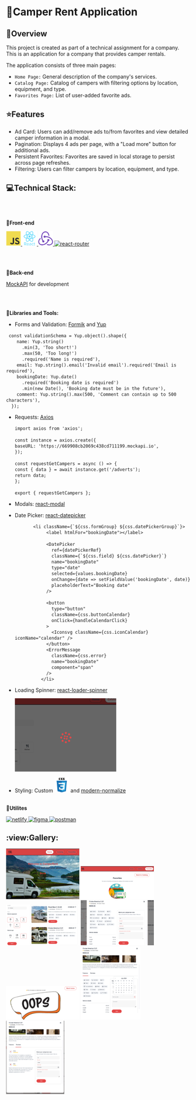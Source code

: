 # :blue_car:Camper Rent Application

## :dart:Overview

This project is created as part of a technical assignment for a company. <br />
This is an application for a company that provides camper rentals.

The application consists of three main pages:

- `Home Page:` General description of the company's services.
- `Catalog Page:` Catalog of campers with filtering options by location,
  equipment, and type.
- `Favorites Page:` List of user-added favorite ads.

## :star:Features

- Ad Card: Users can add/remove ads to/from favorites and view detailed camper
  information in a modal.
- Pagination: Displays 4 ads per page, with a "Load more" button for additional
  ads.
- Persistent Favorites: Favorites are saved in local storage to persist across
  page refreshes.
- Filtering: Users can filter campers by location, equipment, and type.

## :computer:Technical Stack:

<br />
<br />

**:large_blue_diamond:Front-end**<br />

<p>
<a href="https://developer.mozilla.org/en-US/docs/Web/JavaScript" target="_blank" rel="noreferrer">
<img src="https://raw.githubusercontent.com/devicons/devicon/master/icons/javascript/javascript-original.svg" alt="javascript" width="40" height="40"/>
</a>
<a href="https://reactjs.org/" target="_blank" rel="noreferrer">
<img src="https://raw.githubusercontent.com/devicons/devicon/master/icons/react/react-original-wordmark.svg" alt="react" width="40" height="40"/>
</a> 
<a href="https://redux.js.org" target="_blank" rel="noreferrer">
<img src="https://raw.githubusercontent.com/devicons/devicon/master/icons/redux/redux-original.svg" alt="redux" width="40" height="40"/>
</a> 
<a href="https://reactrouter.com" target="_blank" rel="noreferrer"> <img src="https://cdn.jsdelivr.net/gh/devicons/devicon@latest/icons/reactrouter/reactrouter-original.svg" alt="react-router" width="40" height="40" />
</a>
</p>
<br />
<br />

**:large_blue_diamond:Back-end**<br />

<a href="https://mockapi.io" target="_blank" rel="noreferrer">MockAPI</a> for
development

<br />
<br />

**:large_blue_diamond:Libraries and Tools:**<br />

- Forms and Validation:
  <a href="https://formik.org" target="_blank" rel="noreferrer">Formik</a> and
  <a href="https://github.com/jquense/yup" target="_blank" rel="noreferrer">Yup</a>

```
 const validationSchema = Yup.object().shape({
    name: Yup.string()
      .min(3, 'Too short!')
      .max(50, 'Too long!')
      .required('Name is required'),
    email: Yup.string().email('Invalid email').required('Email is required'),
    bookingDate: Yup.date()
      .required('Booking date is required')
      .min(new Date(), 'Booking date must be in the future'),
    comment: Yup.string().max(500, 'Comment can contain up to 500 characters'),
  });

```

- Requests:
  <a href="https://axios-http.com" target="_blank" rel="noreferrer">Axios</a>

  ```
  import axios from 'axios';

  const instance = axios.create({
  baseURL: 'https://669908cb2069c438cd711199.mockapi.io',
  });

  const requestGetCampers = async () => {
  const { data } = await instance.get('/adverts');
  return data;
  };

  export { requestGetCampers };

  ```

- Modals:
  <a href="https://github.com/reactjs/react-modal" target="_blank" rel="noreferrer">react-modal</a>

- Date Picker:
  <a href="https://reactdatepicker.com" target="_blank" rel="noreferrer">react-datepicker</a>

  ```
         <li className={`${css.formGroup} ${css.datePickerGroup}`}>
              <label htmlFor="bookingDate"></label>

              <DatePicker
                ref={datePickerRef}
                className={`${css.field} ${css.datePicker}`}
                name="bookingDate"
                type="date"
                selected={values.bookingDate}
                onChange={date => setFieldValue('bookingDate', date)}
                placeholderText="Booking date"
              />

              <button
                type="button"
                className={css.buttonCalendar}
                onClick={handleCalendarClick}
              >
                <Iconsvg className={css.iconCalendar} iconName="calendar" />
              </button>
              <ErrorMessage
                className={css.error}
                name="bookingDate"
                component="span"
              />
            </li>
  ```

- Loading Spinner:
  <a href="https://mhnpd.github.io/react-loader-spinner/" target="_blank" rel="noreferrer">react-loader-spinner</a>

  ![Spinner Image](src/assets/readme-gallery/spinner.png)

- Styling: Custom
  <a href="https://www.w3schools.com/css" target="_blank" rel="noreferrer"><img src="https://raw.githubusercontent.com/devicons/devicon/master/icons/css3/css3-original-wordmark.svg" alt="css3" width="40" height="40"/></a>
  and
  <a href="https://github.com/sindresorhus/modern-normalize" target="_blank" rel="noreferrer">modern-normalize</a>
  <br /> <br />

**:large_blue_diamond:Utilites**<br />

<a href="https://app.netlify.com" target="_blank" rel="noreferrer">
<img src="https://cdn.jsdelivr.net/gh/devicons/devicon@latest/icons/netlify/netlify-original.svg" alt="netlify" width="40" height="40" />
</a>
<a href="https://www.figma.com/" target="_blank" rel="noreferrer">
<img src="https://www.vectorlogo.zone/logos/figma/figma-icon.svg" alt="figma" width="40" height="40"/>
</a>
<a href="https://postman.com" target="_blank" rel="noreferrer">
<img src="https://www.vectorlogo.zone/logos/getpostman/getpostman-icon.svg" alt="postman" width="40" height="40"/>
</a>

## :view:Gallery:

![Home Page](src/assets/readme-gallery/homePage.png)
![Favorites Page](src/assets/readme-gallery/favorites.png)
![Filters](src/assets/readme-gallery/filters.png)
![Validation](src/assets/readme-gallery/validation.png)
![Not Found Page](src/assets/readme-gallery/notFound.png)
![Modal & Features](src/assets/readme-gallery/modalFeatures.png)
![Modal & Reviews](src/assets/readme-gallery/modalReviews.png)
